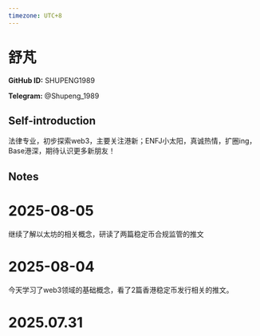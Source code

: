 ```yaml
---
timezone: UTC+8
---
```


# 舒芃

**GitHub ID:** SHUPENG1989

**Telegram:** @Shupeng_1989

## Self-introduction

法律专业，初步探索web3，主要关注港新；ENFJ小太阳，真诚热情，扩圈ing，Base港深，期待认识更多新朋友！

## Notes

<!-- Content_START -->
# 2025-08-05

继续了解以太坊的相关概念，研读了两篇稳定币合规监管的推文

# 2025-08-04

今天学习了web3领域的基础概念，看了2篇香港稳定币发行相关的推文。


# 2025.07.31


<!-- Content_END -->
